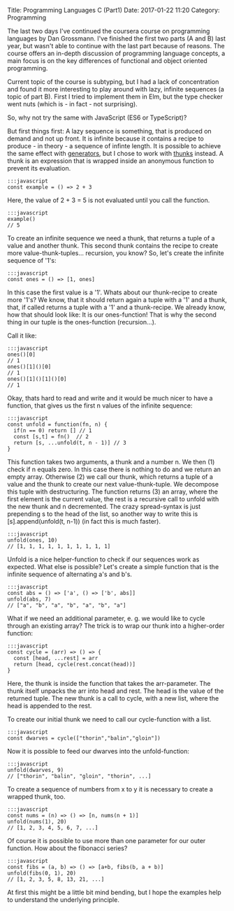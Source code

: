 Title: Programming Languages C (Part1)
Date: 2017-01-22 11:20
Category: Programming

The last two days I've continued the coursera course on programming languages by Dan Grossmann. I've finished the first two parts (A and B) last year, but wasn't able to continue with the last part because of reasons. The course offers an in-depth discussion of programming language concepts, a main focus is on the key differences of functional and object oriented programming. 

Current topic of the course is subtyping, but I had a lack of concentration and found it more interesting to play around with lazy, infinite sequences (a topic of part B). First I tried to implement them in Elm, but the type checker went nuts (which is - in fact - not surprising). 

So, why not try the same with JavaScript (ES6 or TypeScript)?

But first things first: A lazy sequence is something, that is produced on demand and not up front. It is infinite because it contains a recipe to produce - in theory - a sequence of infinte length. It is possible to achieve the same effect with [generators](https://developer.mozilla.org/en-US/docs/Web/JavaScript/Reference/Statements/function*), but I chose to work with [thunks](https://en.wikipedia.org/wiki/Thunk) instead. A thunk is an expression that is wrapped inside an  anonymous function to prevent its evaluation.

    :::javascript
    const example = () => 2 + 3

Here, the value of 2 + 3 = 5 is not evaluated until you call the function.

    :::javascript
    example()
    // 5

To create an infinite sequence we need a thunk, that returns a tuple of a value and another thunk. This second thunk contains the recipe to create more value-thunk-tuples... recursion, you know? So, let's create the infinite sequence of '1's:

    :::javascript
    const ones = () => [1, ones]

In this case the first value is a '1'. Whats about our thunk-recipe to create more '1's? We know, that it should return again a tuple with a '1' and a thunk, that, if called returns a tuple with a '1' and a thunk-recipe. We already know, how that should look like: It is our ones-function! That is why the second thing in our tuple is the ones-function (recursion...).

Call it like:

    :::javascript
    ones()[0]
    // 1
    ones()[1]()[0]
    // 1
    ones()[1]()[1]()[0]
    // 1

Okay, thats hard to read and write and it would be much nicer to have a function, that gives us the first n values of the infinite sequence: 

    :::javascript
    const unfold = function(fn, n) {
      if(n == 0) return [] // 1
      const [s,t] = fn()  // 2
      return [s, ...unfold(t, n - 1)] // 3
    }

This function takes two arguments, a thunk and a number n. We then (1) check if n equals zero. In this case there is nothing to do and we return an empty array. Otherwise (2) we call our thunk, which returns a tuple of a value and the thunk to create our next value-thunk-tuple. We decompose this tuple with destructuring. The function returns (3) an array, where the first element is the current value, the rest is a recursive call to unfold with the new thunk and n decremented. The crazy spread-syntax is just prepending s to the head of the list, so another way to write this is [s].append(unfold(t, n-1)) (in fact this is much faster).

    :::javascript
    unfold(ones, 10)
    // [1, 1, 1, 1, 1, 1, 1, 1, 1, 1]

Unfold is a nice helper-function to check if our sequences work as expected. What else is possible? Let's create a simple function that is the infinite sequence of alternating a's and b's.

    :::javascript
    const abs = () => ['a', () => ['b', abs]]
    unfold(abs, 7)
    // ["a", "b", "a", "b", "a", "b", "a"]

What if we need an additional parameter, e. g. we would like to cycle through an existing array? The trick is to wrap our thunk into a higher-order function:

    :::javascript
    const cycle = (arr) => () => {
      const [head, ...rest] = arr
      return [head, cycle(rest.concat(head))]
    }

Here, the thunk is inside the function that takes the arr-parameter. The thunk itself unpacks the arr into head and rest. The head is the value of the returned tuple. The new thunk is a call to cycle, with a new list, where the head is appended to the rest.

To create our initial thunk we need to call our cycle-function with a list.

    :::javascript
    const dwarves = cycle(["thorin","balin","gloin"])

Now it is possible to feed our dwarves into the unfold-function:

    :::javascript
    unfold(dwarves, 9)
    // ["thorin", "balin", "gloin", "thorin", ...]

To create a sequence of numbers from x to y it is necessary to create a wrapped thunk, too. 

    :::javascript
    const nums = (n) => () => [n, nums(n + 1)]
    unfold(nums(1), 20)
    // [1, 2, 3, 4, 5, 6, 7, ...]

Of course it is possible to use more than one parameter for our outer function. How about the fibonacci series?

    :::javascript
    const fibs = (a, b) => () => [a+b, fibs(b, a + b)]
    unfold(fibs(0, 1), 20)
    // [1, 2, 3, 5, 8, 13, 21, ...]

At first this might be a little bit mind bending, but I hope the examples help to understand the underlying principle. 